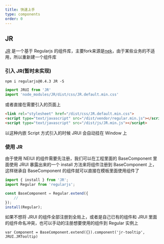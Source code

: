 ```yaml
---
title: 快速上手
type: components
order: 0
---
```




## JR

[JR](https://github.com/xxyj/JRUI) 是一个基于 Regularjs 的组件库，主要fork来源是[nek](https://github.com/kaola-fed/nek-ui)，由于某些业务的不适用，所以重新建一个组件库

### 引入 JR(暂时未实现)

```
npm i regularjs@0.4.3 JR -S
```

```javascript
import JRUI from 'JR'
import 'node_modules/JR/dist/css/JR.default.min.css'
```

或者直接在需要引入的页面上

```html
<link rel="stylesheet" href="/dist/css/JR.default.min.css">
<script type="text/javascript" src="/dist/vendor/regular.min.js"></script>
<script type="text/javascript" src="/dist/js/JR.min.js"></script>
```

以这种内嵌 Script 方式引入的时候 JRUI 会自动挂在 Window 上

### 使用 JR

由于使用 NEIUI 的组件需要先注册，我们可以在工程里面的 BaseComponent 里面使用 JRUI 暴露出来的一个 install 方法来将组件注册到 BaseComponent 上，这样继承自 BaseComponent 的组件就可以直接在模板里面使用组件了

```javascript
import { install } from 'JR';
import Regular from 'regularjs';

const BaseComponent = Regular.extend({
    //
});
install(Regular);
```

如果不想将 JRUI 的组件全部注册到全局上，或者是自己已有的组件和 JRUI 里面的组件命名冲突，也可以手动的注册想要使用的组件到 Regular 实例上

```
var Component = BaseComponent.extend({}).component('jr-tooltip', JRUI.JRTooltip)
```